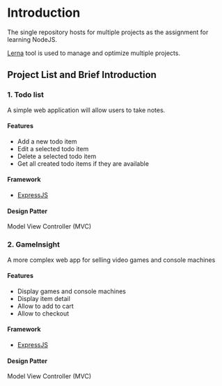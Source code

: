 # Introduction

The single repository hosts for multiple projects as the assignment for learning NodeJS.

[Lerna](https://lerna.js.org/) tool is used to manage and optimize multiple projects.

## Project List and Brief Introduction

### 1. Todo list

A simple web application will allow users to take notes.

#### Features

- Add a new todo item
- Edit a selected todo item
- Delete a selected todo item
- Get all created todo items if they are available

#### Framework

- [ExpressJS](https://expressjs.com/)

#### Design Patter

Model View Controller (MVC)

### 2. GameInsight

A more complex web app for selling video games and console machines

#### Features

- Display games and console machines
- Display item detail
- Allow to add to cart
- Allow to checkout

#### Framework

- [ExpressJS](https://expressjs.com/)

#### Design Patter

Model View Controller (MVC)
